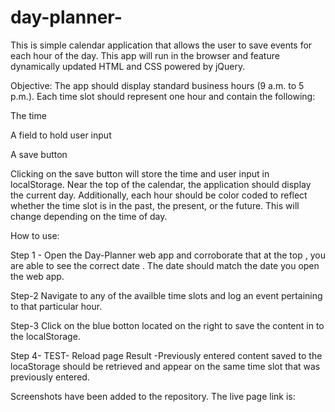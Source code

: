 # day-planner-
This is simple calendar application that allows the user to save events for each hour of the day. This app will run in the browser and feature dynamically updated HTML and CSS powered by jQuery.

Objective:
The app should display standard business hours (9 a.m. to 5 p.m.). Each time slot should represent one hour and contain the following:


The time


A field to hold user input


A save button


Clicking on the save button will store the time and user input in localStorage.
Near the top of the calendar, the application should display the current day. Additionally, each hour should be color coded to reflect whether the time slot is in the past, the present, or the future. This will change depending on the time of day.

How to use: 

Step 1 - Open the Day-Planner web app and corroborate that at the top , you are able to see the correct date . The date should match the date you open the web app.

Step-2 Navigate to any of the availble time slots and log an event pertaining to that particular hour.

Step-3 Click on the blue botton located on the right to save the content in to the localStorage.

Step 4- TEST- Reload page
Result
    -Previously entered content saved to the locaStorage should be retrieved and appear on the same time slot that was previously entered.



Screenshots have been added to the repository. The live page link is:
